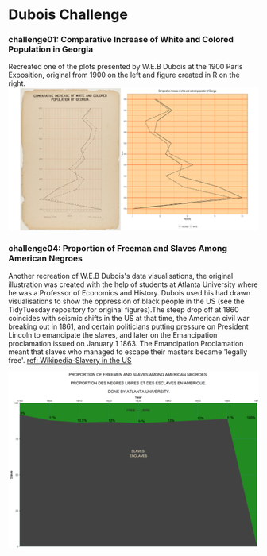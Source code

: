 # Dubois Challenge 
### challenge01: Comparative Increase of White and Colored Population in Georgia

Recreated one of the plots presented by W.E.B Dubois at the 1900 Paris Exposition, original from 1900 on the left and figure created in R on the right. 
![](Compareplot1.png)

### challenge04: Proportion of Freeman and Slaves Among American Negroes

Another recreation of W.E.B Dubois's data visualisations, the original illustration was created with the help of students at Atlanta University where he was a 
Professor of Economics and History. Dubois used his had drawn visualisations to show the oppression of black people in the US (see the TidyTuesday repository for original figures).The steep drop off at 1860 coincides with seismic shifts in the US at that time, the American civil war breaking out in 1861, and certain politicians putting pressure on President Lincoln to emancipate the slaves, and later on the Emancipation proclamation issued on January 1 1863. The Emancipation Proclamation meant that slaves who managed to escape their masters became 'legally free'. [ref: Wikipedia-Slavery in the US](https://en.wikipedia.org/wiki/Slavery_in_the_United_States#1790_to_1860)

![](freedslavesplot.png)
